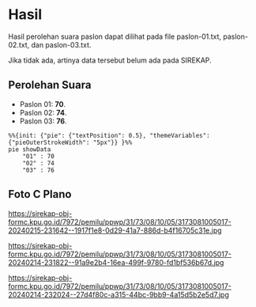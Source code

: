 # Hasil

Hasil perolehan suara paslon dapat dilihat pada file paslon-01.txt, paslon-02.txt, dan paslon-03.txt.

Jika tidak ada, artinya data tersebut belum ada pada SIREKAP.

## Perolehan Suara

 * Paslon 01: **70**.
 * Paslon 02: **74**.
 * Paslon 03: **76**.

```mermaid
%%{init: {"pie": {"textPosition": 0.5}, "themeVariables": {"pieOuterStrokeWidth": "5px"}} }%%
pie showData
    "01" : 70
    "02" : 74
    "03" : 76
```
## Foto C Plano

https://sirekap-obj-formc.kpu.go.id/7972/pemilu/ppwp/31/73/08/10/05/3173081005017-20240215-231642--1917f1e8-0d29-41a7-886d-b4f16705c31e.jpg

https://sirekap-obj-formc.kpu.go.id/7972/pemilu/ppwp/31/73/08/10/05/3173081005017-20240214-231822--91a9e2b4-16ea-499f-9780-fd1bf536b67d.jpg

https://sirekap-obj-formc.kpu.go.id/7972/pemilu/ppwp/31/73/08/10/05/3173081005017-20240214-232024--27d4f80c-a315-44bc-9bb9-4a15d5b2e5d7.jpg
